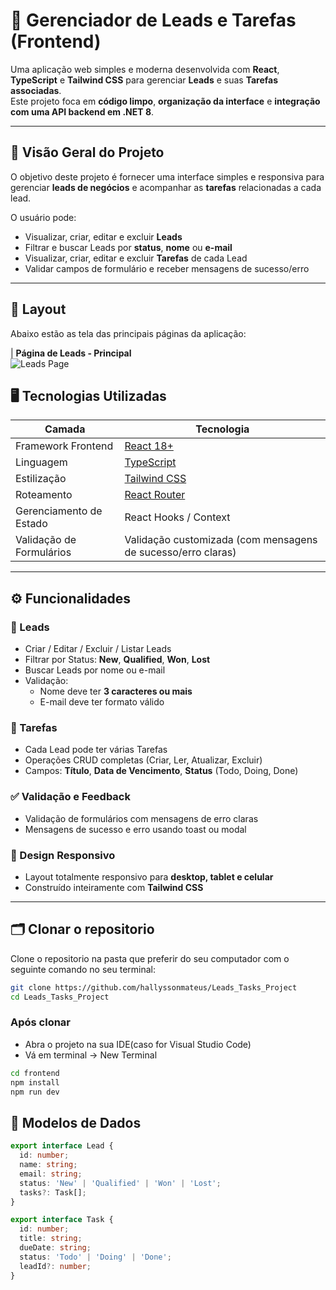 # 🚀 Gerenciador de Leads e Tarefas (Frontend)

Uma aplicação web simples e moderna desenvolvida com **React**, **TypeScript** e **Tailwind CSS** para gerenciar **Leads** e suas **Tarefas associadas**.  
Este projeto foca em **código limpo**, **organização da interface** e **integração com uma API backend em .NET 8**.

---

## 🧱 Visão Geral do Projeto

O objetivo deste projeto é fornecer uma interface simples e responsiva para gerenciar **leads de negócios** e acompanhar as **tarefas** relacionadas a cada lead.

O usuário pode:
- Visualizar, criar, editar e excluir **Leads**
- Filtrar e buscar Leads por **status**, **nome** ou **e-mail**
- Visualizar, criar, editar e excluir **Tarefas** de cada Lead
- Validar campos de formulário e receber mensagens de sucesso/erro

---

## 🎨 Layout
Abaixo estão as tela das principais páginas da aplicação:
 

| **Página de Leads - Principal**  
![Leads Page](../Leads_Tasks_Project/frontend/src/assets/Img_LeadsPage.PNG)


## 🖥️ Tecnologias Utilizadas

| Camada | Tecnologia |
|--------|-------------|
| Framework Frontend | [React 18+](https://react.dev/) |
| Linguagem | [TypeScript](https://www.typescriptlang.org/) |
| Estilização | [Tailwind CSS](https://tailwindcss.com/) |
| Roteamento | [React Router](https://reactrouter.com/) |
| Gerenciamento de Estado | React Hooks / Context |
| Validação de Formulários | Validação customizada (com mensagens de sucesso/erro claras) |

---

## ⚙️ Funcionalidades

### 🧩 Leads
- Criar / Editar / Excluir / Listar Leads  
- Filtrar por Status: **New**, **Qualified**, **Won**, **Lost**  
- Buscar Leads por nome ou e-mail  
- Validação:  
  - Nome deve ter **3 caracteres ou mais**  
  - E-mail deve ter formato válido  

### 📝 Tarefas
- Cada Lead pode ter várias Tarefas  
- Operações CRUD completas (Criar, Ler, Atualizar, Excluir)  
- Campos: **Título**, **Data de Vencimento**, **Status** (Todo, Doing, Done)  

### ✅ Validação e Feedback
- Validação de formulários com mensagens de erro claras  
- Mensagens de sucesso e erro usando toast ou modal  

### 📱 Design Responsivo
- Layout totalmente responsivo para **desktop, tablet e celular**  
- Construído inteiramente com **Tailwind CSS**

---

## 🗂️ Clonar o repositorio
Clone o repositorio na pasta que preferir do seu computador com o seguinte comando no seu terminal:
```bash
git clone https://github.com/hallyssonmateus/Leads_Tasks_Project
cd Leads_Tasks_Project
```
### Após clonar
- Abra o projeto na sua IDE(caso for Visual Studio Code)
- Vá em terminal -> New Terminal
```bash
cd frontend
npm install
npm run dev
```

## 🧠 Modelos de Dados
```typescript
export interface Lead {
  id: number;
  name: string;
  email: string;
  status: 'New' | 'Qualified' | 'Won' | 'Lost';
  tasks?: Task[];
}

export interface Task {
  id: number;
  title: string;
  dueDate: string;
  status: 'Todo' | 'Doing' | 'Done';
  leadId?: number;
}